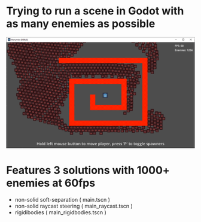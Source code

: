 Trying to run a scene in Godot with as many enemies as possible
=============

![Screenshot Rigidbodies](screenshots/screenshot_rigidbodies.png)


# Features 3 solutions with 1000+ enemies at 60fps

- non-solid soft-separation ( main.tscn )
- non-solid raycast steering ( main_raycast.tscn )
- rigidibodies ( main_rigidbodies.tscn )
